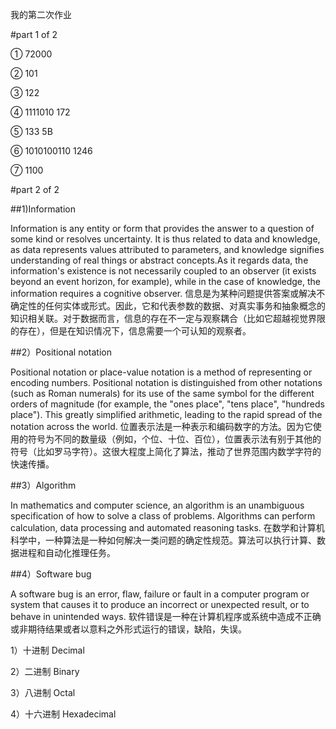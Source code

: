 我的第二次作业

 #part 1 of 2 

① 72000

② 101

③ 122

④ 1111010 172

⑤ 133 5B

⑥ 1010100110 1246

⑦ 1100

 #part 2 of 2

##1)Information

Information is any entity or form that provides the answer to a question of some kind or resolves uncertainty. It is thus related to data and knowledge, as data represents values attributed to parameters, and knowledge signifies understanding of real things or abstract concepts.As it regards data, the information's existence is not necessarily coupled to an observer (it exists beyond an event horizon, for example), while in the case of knowledge, the information requires a cognitive observer. 
信息是为某种问题提供答案或解决不确定性的任何实体或形式。因此，它和代表参数的数据、对真实事务和抽象概念的知识相关联。对于数据而言，信息的存在不一定与观察耦合（比如它超越视觉界限的存在），但是在知识情况下，信息需要一个可认知的观察者。

##2）Positional notation

Positional notation or place-value notation is a method of representing or encoding numbers. Positional notation is distinguished from other notations (such as Roman numerals) for its use of the same symbol for the different orders of magnitude (for example, the "ones place", "tens place", "hundreds place"). This greatly simplified arithmetic, leading to the rapid spread of the notation across the world. 
位置表示法是一种表示和编码数字的方法。因为它使用的符号为不同的数量级（例如，个位、十位、百位），位置表示法有别于其他的符号（比如罗马字符）。这很大程度上简化了算法，推动了世界范围内数学字符的快速传播。

##3）Algorithm

In mathematics and computer science, an algorithm is an unambiguous specification of how to solve a class of problems. Algorithms can perform calculation, data processing and automated reasoning tasks. 
在数学和计算机科学中，一种算法是一种如何解决一类问题的确定性规范。算法可以执行计算、数据进程和自动化推理任务。

##4）Software bug

A software bug is an error, flaw, failure or fault in a computer program or system that causes it to produce an incorrect or unexpected result, or to behave in unintended ways. 
软件错误是一种在计算机程序或系统中造成不正确或非期待结果或者以意料之外形式运行的错误，缺陷，失误。

1）十进制 Decimal

2）二进制 Binary

3）八进制 Octal

4）十六进制 Hexadecimal